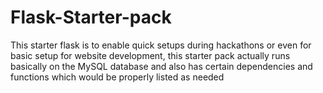 # Flask-Starter-pack
This starter flask is to enable quick setups during hackathons or even for basic setup for  website development, this starter pack actually runs basically on the MySQL database and also has certain dependencies and functions which would be properly listed as needed
